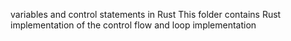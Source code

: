 variables and control statements in Rust
This folder contains Rust implementation of the control flow and loop implementation
